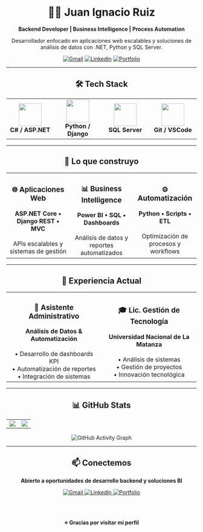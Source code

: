 <div align="center">

# 👨‍💻 Juan Ignacio Ruiz

**Backend Developer | Business Intelligence | Process Automation**

Desarrollador enfocado en aplicaciones web escalables y soluciones de análisis de datos con .NET, Python y SQL Server.

[![Gmail](https://img.shields.io/badge/Gmail-EA4335?style=for-the-badge&logo=gmail&logoColor=white)](mailto:juanignacioruiz540@gmail.com)
[![LinkedIn](https://img.shields.io/badge/LinkedIn-0A66C2?style=for-the-badge&logo=linkedin&logoColor=white)](https://linkedin.com/in/juan-ignacio-ruiz)
[![Portfolio](https://img.shields.io/badge/Portfolio-000000?style=for-the-badge&logo=vercel&logoColor=white)](https://jiruiz.pythonanywhere.com)

</div>

---

<div align="center">

## 🛠️ Tech Stack

<table>
  <tr>
    <td align="center" width="25%">
      <img height="60" src="https://skillicons.dev/icons?i=cs,dotnet" />
      <br><strong>C# / ASP.NET</strong>
    </td>
    <td align="center" width="25%">
      <img height="60" src="https://skillicons.dev/icons?i=python,django" />
      <br><strong>Python / Django</strong>
    </td>
    <td align="center" width="25%">
      <img height="60" src="https://user-images.githubusercontent.com/25181517/183896128-ec99105a-ec1a-4d85-b08b-1aa1620b2046.png" />
      <br><strong>SQL Server</strong>
    </td>
    <td align="center" width="25%">
      <img height="60" src="https://skillicons.dev/icons?i=git,vscode" />
      <br><strong>Git / VSCode</strong>
    </td>
  </tr>
</table>

</div>

---

<div align="center">

## 🚀 Lo que construyo

<table>
  <tr>
    <td align="center" width="33%">
      <h3>🌐 Aplicaciones Web</h3>
      <strong>ASP.NET Core • Django REST • MVC</strong>
      <br><br>
      APIs escalables y sistemas de gestión
    </td>
    <td align="center" width="33%">
      <h3>📊 Business Intelligence</h3>
      <strong>Power BI • SQL • Dashboards</strong>
      <br><br>
      Análisis de datos y reportes automatizados
    </td>
    <td align="center" width="33%">
      <h3>⚙️ Automatización</h3>
      <strong>Python • Scripts • ETL</strong>
      <br><br>
      Optimización de procesos y workflows
    </td>
  </tr>
</table>

</div>

---

<div align="center">

## 💼 Experiencia Actual

<table>
  <tr>
    <td align="center" width="50%">
      <h3>🏢 Asistente Administrativo</h3>
      <strong>Análisis de Datos & Automatización</strong>
      <br><br>
      • Desarrollo de dashboards KPI<br>
      • Automatización de reportes<br>
      • Integración de sistemas
    </td>
    <td align="center" width="50%">
      <h3>🎓 Lic. Gestión de Tecnología</h3>
      <strong>Universidad Nacional de La Matanza</strong>
      <br><br>
      • Análisis de sistemas<br>
      • Gestión de proyectos<br>
      • Innovación tecnológica
    </td>
  </tr>
</table>

</div>

---

<div align="center">

## 📊 GitHub Stats

<table>
  <tr>
    <td width="50%">
      <img src="https://github-readme-stats.vercel.app/api?username=jiruiz&show_icons=true&theme=tokyonight&hide_border=true&title_color=00D4FF&icon_color=00D4FF&text_color=ffffff&bg_color=0A0E27"/>
    </td>
    <td width="50%">
      <img src="https://github-readme-stats.vercel.app/api/top-langs/?username=jiruiz&layout=compact&theme=tokyonight&hide_border=true&title_color=00D4FF&text_color=ffffff&bg_color=0A0E27"/>
    </td>
  </tr>
</table>

![GitHub Activity Graph](https://github-readme-activity-graph.vercel.app/graph?username=jiruiz&bg_color=0a0e27&color=00d4ff&line=00d4ff&point=ffffff&area=true&hide_border=true)

</div>

---

<div align="center">

## 📫 Conectemos

**Abierto a oportunidades de desarrollo backend y soluciones BI**

<a href="mailto:juanignacioruiz540@gmail.com">
  <img src="https://img.shields.io/badge/Gmail-EA4335?style=for-the-badge&logo=gmail&logoColor=white" alt="Gmail"/>
</a>
<a href="https://linkedin.com/in/juan-ignacio-ruiz">
  <img src="https://img.shields.io/badge/LinkedIn-0A66C2?style=for-the-badge&logo=linkedin&logoColor=white" alt="LinkedIn"/>
</a>
<a href="https://jiruiz.pythonanywhere.com">
  <img src="https://img.shields.io/badge/Portfolio-000000?style=for-the-badge&logo=vercel&logoColor=white" alt="Portfolio"/>
</a>

<br><br>

**⭐ Gracias por visitar mi perfil**

</div>
